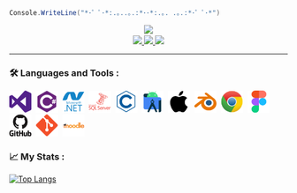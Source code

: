 ```c#
Console.WriteLine("*･゜ﾟ･*:.｡..｡.:*･･*:.｡. .｡.:*･゜ﾟ･*")
```
<div id="header" align="center">
    <img src="https://media3.giphy.com/media/v1.Y2lkPTc5MGI3NjExdW1paXdobDU4NmNtaDkxaDA1ZnlzemwyaHkweGJoeTBsbzViM2UwYSZlcD12MV9pbnRlcm5hbF9naWZfYnlfaWQmY3Q9Zw/aFnrLfkvja75K/giphy.gif" width="300"/>
</div>
<div id="badges"align="center">
<a href = "https://t.me/DenZelCrockker">
  <img src="https://img.shields.io/badge/Telegram-blue?logo=Telegram&logoColor=white&style=for-the-badge"/>
</a>
  <a href = "https://vk.com/denzelen">
  <img src="https://img.shields.io/badge/VK-blue?logo=VK&logoColor=white&style=for-the-badge"/>
</a>
<a href = "https://steamcommunity.com/id/denzelcrockker/">
  <img src="https://img.shields.io/badge/Steam-black?logo=Steam&logoColor=white&style=for-the-badge"/>
</a>
</div>

---

<div>
  
  ### :hammer_and_wrench: Languages and Tools :
  <img src="https://github.com/devicons/devicon/blob/master/icons/visualstudio/visualstudio-plain.svg" title="vs" alt="vs" width="40" height="40"/>&nbsp;
  <img src="https://github.com/devicons/devicon/blob/master/icons/csharp/csharp-plain.svg" title="C#" alt="C#" width="40" height="40"/>&nbsp;
  <img src="https://github.com/devicons/devicon/blob/master/icons/dot-net/dot-net-plain-wordmark.svg" title=".net" alt=".net" width="40" height="40"/>&nbsp;
  <img src="https://github.com/devicons/devicon/blob/master/icons/microsoftsqlserver/microsoftsqlserver-plain-wordmark.svg" title="mssql" alt="mssql" width="40" height="40"/>&nbsp;
  <img src="https://github.com/devicons/devicon/blob/master/icons/c/c-line.svg" title="C" alt="C" width="40" height="40"/>&nbsp;
  <img src="https://github.com/devicons/devicon/blob/master/icons/androidstudio/androidstudio-original.svg" title="AndroidStudio" alt="AndroidStudio" width="40" height="40"/>&nbsp;
  <img src="https://github.com/devicons/devicon/blob/master/icons/apple/apple-original.svg" title="AppleUser" alt="AppleUser" width="40" height="40"/>&nbsp;
  <img src="https://github.com/devicons/devicon/blob/master/icons/blender/blender-original.svg" title="Blender" alt="Blender" width="40" height="40"/>&nbsp;
  <img src="https://github.com/devicons/devicon/blob/master/icons/chrome/chrome-original.svg" title="ChromeUser" alt="ChromeUser" width="40" height="40"/>&nbsp;
  <img src="https://github.com/devicons/devicon/blob/master/icons/figma/figma-original.svg" title="Figma" alt="Figma" width="40" height="40"/>&nbsp;
  <img src="https://github.com/devicons/devicon/blob/master/icons/github/github-original-wordmark.svg" title="github" alt="github" width="40" height="40"/>&nbsp;
  <img src="https://github.com/devicons/devicon/blob/master/icons/git/git-original.svg" title="git" alt="git" width="40" height="40"/>&nbsp;
  <img src="https://github.com/devicons/devicon/blob/master/icons/moodle/moodle-original-wordmark.svg" title="moodle" alt="moodle" width="40" height="40"/>&nbsp;
</div>

### 📈 My Stats :

[![Top Langs](https://github-readme-stats.vercel.app/api/top-langs/?username=denzelcrocker&layout=compact&theme=vision-friendly-dark)](https://github.com/anuraghazra/github-readme-stats)
